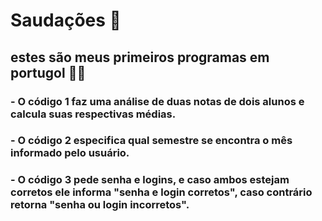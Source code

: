 # Saudações 👋

## estes são meus primeiros programas em portugol 👨‍💻

### - O código 1 faz uma análise de duas notas de dois alunos e calcula suas respectivas médias.
### - O código 2 especifica qual semestre se encontra o mês informado pelo usuário.
### - O código 3 pede senha e logins, e caso ambos estejam corretos ele informa "senha e login corretos", caso contrário retorna "senha ou login incorretos".
